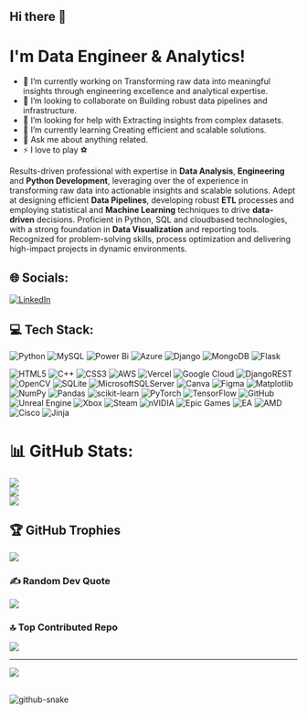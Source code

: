 ## Hi there 👋
<!--
**kakarot7072/Kakarot7072** is a ✨ _special_ ✨ repository because its `README.md` (this file) appears on your GitHub profile.

Here are some ideas to get you started:

- 🔭 I’m currently working on ...
- 🌱 I’m currently learning ...
- 👯 I’m looking to collaborate on ...
- 🤔 I’m looking for help with ...
- 💬 Ask me about ...
- 📫 How to reach me: ...
- 😄 Pronouns: ...
- ⚡ Fun fact: ...
-->


# I'm Data Engineer & Analytics!

- 🔭 I’m currently working on Transforming raw data into meaningful insights through engineering excellence and analytical expertise.
- 👯 I’m looking to collaborate on Building robust data pipelines and infrastructure.
- 🤝 I’m looking for help with Extracting insights from complex datasets.
- 🌱 I’m currently learning Creating efficient and scalable solutions.
- 💬 Ask me about anything related.
- ⚡ I love to play ⚽


Results-driven professional with expertise in **Data Analysis**, **Engineering** and **Python Development**, leveraging over the of experience in transforming raw data into actionable insights and scalable solutions. Adept at designing efficient __Data Pipelines__, developing robust __ETL__ processes and employing statistical and __Machine Learning__ techniques to drive __data-driven__ decisions. Proficient in Python, SQL and cloudbased technologies, with a strong foundation in **Data Visualization** and reporting tools. Recognized for problem-solving skills, process optimization and delivering high-impact projects in dynamic environments.


## 🌐 Socials:
[![LinkedIn](https://img.shields.io/badge/LinkedIn-%230077B5.svg?logo=linkedin&logoColor=white)](https://linkedin.com/in/kakarot7072) 

## 💻 Tech Stack:

![Python](https://img.shields.io/badge/python-3670A0?style=flat&logo=python&logoColor=ffdd54) 
![MySQL](https://img.shields.io/badge/mysql-4479A1.svg?style=flat&logo=mysql&logoColor=white) 
![Power Bi](https://img.shields.io/badge/power_bi-F2C811?style=flat&logo=powerbi&logoColor=black) 
![Azure](https://img.shields.io/badge/azure-%230072C6.svg?style=flat&logo=microsoftazure&logoColor=white) 
![Django](https://img.shields.io/badge/django-%23092E20.svg?style=flat&logo=django&logoColor=white) 
![MongoDB](https://img.shields.io/badge/MongoDB-%234ea94b.svg?style=flat&logo=mongodb&logoColor=white) 
![Flask](https://img.shields.io/badge/flask-%23000.svg?style=flat&logo=flask&logoColor=white) 

![HTML5](https://img.shields.io/badge/html5-%23E34F26.svg?style=flat&logo=html5&logoColor=white) 
![C++](https://img.shields.io/badge/c++-%2300599C.svg?style=flat&logo=c%2B%2B&logoColor=white) 
![CSS3](https://img.shields.io/badge/css3-%231572B6.svg?style=flat&logo=css3&logoColor=white) 
![AWS](https://img.shields.io/badge/AWS-%23FF9900.svg?style=flat&logo=amazon-aws&logoColor=white) 
![Vercel](https://img.shields.io/badge/vercel-%23000000.svg?style=flat&logo=vercel&logoColor=white) 
![Google Cloud](https://img.shields.io/badge/GoogleCloud-%234285F4.svg?style=flat&logo=google-cloud&logoColor=white) 
![DjangoREST](https://img.shields.io/badge/DJANGO-REST-ff1709?style=flat&logo=django&logoColor=white&color=ff1709&labelColor=gray) 
![OpenCV](https://img.shields.io/badge/opencv-%23white.svg?style=flat&logo=opencv&logoColor=white) 
![SQLite](https://img.shields.io/badge/sqlite-%2307405e.svg?style=flat&logo=sqlite&logoColor=white) 
![MicrosoftSQLServer](https://img.shields.io/badge/Microsoft%20SQL%20Server-CC2927?style=flat&logo=microsoft%20sql%20server&logoColor=white) 
![Canva](https://img.shields.io/badge/Canva-%2300C4CC.svg?style=flat&logo=Canva&logoColor=white) 
![Figma](https://img.shields.io/badge/figma-%23F24E1E.svg?style=flat&logo=figma&logoColor=white) 
![Matplotlib](https://img.shields.io/badge/Matplotlib-%23ffffff.svg?style=flat&logo=Matplotlib&logoColor=black) 
![NumPy](https://img.shields.io/badge/numpy-%23013243.svg?style=flat&logo=numpy&logoColor=white) 
![Pandas](https://img.shields.io/badge/pandas-%23150458.svg?style=flat&logo=pandas&logoColor=white) 
![scikit-learn](https://img.shields.io/badge/scikit--learn-%23F7931E.svg?style=flat&logo=scikit-learn&logoColor=white) 
![PyTorch](https://img.shields.io/badge/PyTorch-%23EE4C2C.svg?style=flat&logo=PyTorch&logoColor=white) 
![TensorFlow](https://img.shields.io/badge/TensorFlow-%23FF6F00.svg?style=flat&logo=TensorFlow&logoColor=white) 
![GitHub](https://img.shields.io/badge/github-%23121011.svg?style=flat&logo=github&logoColor=white) 
![Unreal Engine](https://img.shields.io/badge/unrealengine-%23313131.svg?style=flat&logo=unrealengine&logoColor=white) 
![Xbox](https://img.shields.io/badge/xbox-%23107C10.svg?style=flat&logo=xbox&logoColor=white) 
![Steam](https://img.shields.io/badge/steam-%23000000.svg?style=flat&logo=steam&logoColor=white) 
![nVIDIA](https://img.shields.io/badge/nVIDIA-%2376B900.svg?style=flat&logo=nVIDIA&logoColor=white) 
![Epic Games](https://img.shields.io/badge/epicgames-%23313131.svg?style=flat&logo=epicgames&logoColor=white) 
![EA](https://img.shields.io/badge/ea-%23000000.svg?style=flat&logo=ea&logoColor=white)
![AMD](https://img.shields.io/badge/AMD-%23000000.svg?style=flat&logo=amd&logoColor=white) 
![Cisco](https://img.shields.io/badge/cisco-%23049fd9.svg?style=flat&logo=cisco&logoColor=black) 
![Jinja](https://img.shields.io/badge/jinja-white.svg?style=flat&logo=jinja&logoColor=black)

# 📊 GitHub Stats:
![](https://github-readme-stats.vercel.app/api?username=kakarot7072&theme=github_dark&hide_border=false&include_all_commits=true&count_private=true)<br/>
![](https://github-readme-streak-stats.herokuapp.com/?user=kakarot7072&theme=github_dark&hide_border=false)<br/>
![](https://github-readme-stats.vercel.app/api/top-langs/?username=kakarot7072&theme=github_dark&hide_border=false&include_all_commits=true&count_private=true&layout=compact)

## 🏆 GitHub Trophies
![](https://github-profile-trophy.vercel.app/?username=kakarot7072&theme=github_dark&no-frame=false&no-bg=true&margin-w=4)

### ✍️ Random Dev Quote
![](https://quotes-github-readme.vercel.app/api?type=horizontal&theme=dark)

### 🔝 Top Contributed Repo
![](https://github-contributor-stats.vercel.app/api?username=kakarot7072&limit=5&theme=github_dark&combine_all_yearly_contributions=true)

---
[![](https://visitcount.itsvg.in/api?id=kakarot7072&icon=10&color=13)](https://visitcount.itsvg.in)

<br>
<picture>
    <source media = "(prefers-color-scheme: dark)" srcset = "https://raw.githubusercontent.com/kakarot7072/Kakarot7072/output/github-snake-dark.svg"/>
    <source media = "(prefers-color-scheme: light)" srcset = "https://raw.githubusercontent.com/kakarot7072/Kakarot7072/output/github-snake.svg"/>
    <img alt = "github-snake" src"https://raw.githubusercontent.com/kakarot7072/Kakarot7072/output/github-snake.svg"/>
</picture>
